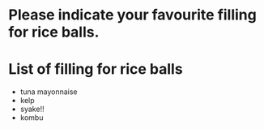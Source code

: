 # Please indicate your favourite filling for rice balls.

# List of filling for rice balls
- tuna mayonnaise
- kelp
- syake!!
- kombu
